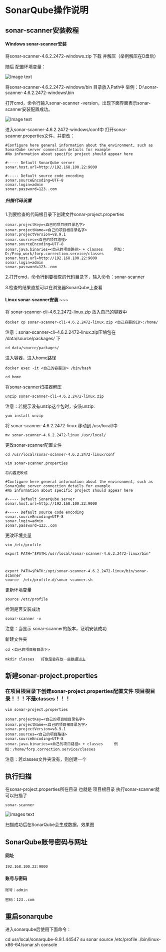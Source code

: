 # SonarQube操作说明

## sonar-scanner安装教程

#### Windows sonar-scanner安装

将sonar-scanner-4.6.2.2472-windows.zip 下载  并解压（举例解压在D盘后）

随后 配置环境变量：

![Image text](https://upload-images.jianshu.io/upload_images/23724430-eff52eefca22c3e9.png?imageMogr2/auto-orient/strip|imageView2/2/w/1200/format/webp)

将sonar-scanner-4.6.2.2472-windows/bin 目录放入Path中
举例：D:\sonar-scanner-4.6.2.2472-windows\bin


打开cmd，命令行输入sonar-scanner -version，出现下面界面表示sonar-scanner安装配置成功。

![Image test](https://upload-images.jianshu.io/upload_images/23724430-54ac688b69d9674a.png?imageMogr2/auto-orient/strip|imageView2/2/w/1092/format/webp)

进入sonar-scanner-4.6.2.2472-windows/conf中
打开sonar-scanner.properties文件，并更改：
```
#Configure here general information about the environment, such as SonarQube server connection details for example
#No information about specific project should appear here

#----- Default SonarQube server
sonar.host.url=http://192.168.100.22:9000

#----- Default source code encoding
sonar.sourceEncoding=UTF-8
sonar.login=admin
sonar.password=123..com
```


##### 扫描代码设置

1.到要检查的代码根目录下创建文件sonar-project.properties

```
sonar.projectKey=<自己的项目根目录名字>
sonar.projectName=<自己的项目根目录名字>
sonar.projectVersion=v8.9.1
sonar.sources=<自己的项目路径>
sonar.sourceEncoding=UTF-8
sonar.java.binaries=<自己的项目路径> + classes     例如：D:/Frop_work/forp.correction.service/classes
sonar.host.url=http://192.168.100.22:9000
sonar.login=admin
sonar.password=123..com
```

2.打开cmd，命令行到要检查的代码目录下，输入命令：sonar-scanner


3.检查的结果直接可以在浏览器SonarQube上查看






#### Linux sonar-scanner安装 ~~~

将 sonar-scanner-cli-4.6.2.2472-linux.zip 放入自己的容器中

```
docker cp sonar-scanner-cli-4.6.2.2472-linux.zip <自己容器的ID>:/home/
```

注意：sonar-scanner-cli-4.6.2.2472-linux.zip压缩包在   /data/source/packages/   下

```
cd data/source/packages/
``` 

进入容器，进入home路径
```
docker exec -it <自己的容器ID> /bin/bash

cd home
```

将sonar-scanner扫描器解压

```
unzip sonar-scanner-cli-4.6.2.2472-linux.zip
```

注意：若提示没有unzip这个包时，安装unzip:

```
yum install unzip
```

将 sonar-scanner-4.6.2.2472-linux 移动到 /usr/local/中

```
mv sonar-scanner-4.6.2.2472-linux /usr/local/
```

更改sonar-scanner配置文件
```
cd /usr/local/sonar-scanner-4.6.2.2472-linux/conf

vim sonar-scanner.properties

将内容更改成

#Configure here general information about the environment, such as SonarQube server connection details for example
#No information about specific project should appear here

#----- Default SonarQube server
sonar.host.url=http://192.168.100.22:9000

#----- Default source code encoding
sonar.sourceEncoding=UTF-8
sonar.login=admin
sonar.password=123..com    
```


更改环境变量
```
vim /etc/profile

export PATH="$PATH:/usr/local/sonar-scanner-4.6.2.2472-linux/bin"



export PATH=$PATH:/opt/sonar-scanner-4.6.2.2472-linux/bin/sonar-scanner
source  /etc/profile.d/sonar-scanner.sh
```

更新环境变量
```
source /etc/profile
```

检测是否安装成功
```
sonar-scanner -v
```

注意：当显示 sonar-scanner的版本，证明安装成功


新建文件夹
```
cd <自己的项目根目录下>

mkdir classes   好像是会存放一些数据进去
```

## 新建sonar-project.properties

### 在项目根目录下创建sonar-project.properties配置文件   项目根目录！！！不是classes！！！
```
vim sonar-project.properties

sonar.projectKey=<自己的项目根目录名字>
sonar.projectName=<自己的项目根目录名字>
sonar.projectVersion=v8.9.1
sonar.sources=<自己的项目路径>
sonar.sourceEncoding=UTF-8
sonar.java.binaries=<自己的项目路径> + classes     例如：/home/forp.correction.service/classes 
```
注意：若classes文件夹没有，则创建一个

## 执行扫描

在sonar-project.properties所在目录 也就是 项目根目录 执行sonar-scanner就可以扫描了

```
sonar-scanner
```



![images text](https://img-blog.csdnimg.cn/20190511164610847.png)

扫描成功后在SonarQube会生成数据，效果图


## SonarQube账号密码与网址

#### 网址
```
192.168.100.22:9000
```

#### 账号与密码

```
账号：admin

密码：123..com
```

## 重启sonarqube
进入sonarqube后使用下面命令：

cd usr/local/sonarqube-8.9.1.44547
su sonar
source /etc/profile
./bin/linux-x86-64/sonar.sh console
